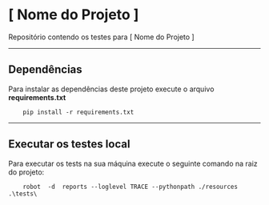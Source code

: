 # [ Nome do Projeto ]

Repositório contendo os testes para [ Nome do Projeto ]

----


## Dependências
Para instalar as dependências deste projeto execute o arquivo **requirements.txt**
        
        pip install -r requirements.txt
        
---

## Executar os testes local
Para executar os tests na sua máquina execute o seguinte comando na raiz do projeto:

        robot  -d  reports --loglevel TRACE --pythonpath ./resources   .\tests\

